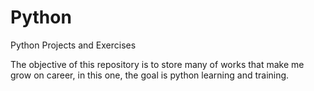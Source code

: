 # Python
Python Projects and Exercises


The objective of this repository is to store many of works that make me grow on career, in this one, the goal is python learning and training. 
